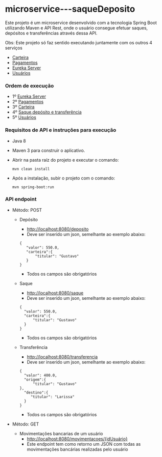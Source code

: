 # microservice---saqueDeposito
Este projeto é um microservice desenvolvido com a tecnologia Spring Boot utilizando Maven e API Rest, onde o usuário consegue efetuar saques, depósitos e transferências através dessa API.

Obs: Este projeto só faz sentido executando juntamente com os outros 4 serviços
   - [Carteira](https://github.com/GustavoCSchmitz/microservice---carteira)
   - [Pagamentos](https://github.com/GustavoCSchmitz/microservice---pagamentos)
   - [Eureka Server](https://github.com/GustavoCSchmitz/microservice---eureka)
   - [Usuários](https://github.com/GustavoCSchmitz/microservice---usuarios)

### Ordem de execução
- 1º [Eureka Server](https://github.com/GustavoCSchmitz/microservice---eureka)
- 2º [Pagamentos](https://github.com/GustavoCSchmitz/microservice---pagamentos)
- 3º [Carteira](https://github.com/GustavoCSchmitz/microservice---carteira)
- 4º [Saque,depósito e transferência](https://github.com/GustavoCSchmitz/microservice---saqueDeposito)
- 5º [Usuários](https://github.com/GustavoCSchmitz/microservice---usuarios)

### Requisitos de API e instruções para execução
 - Java 8
 - Maven 3 para construir o aplicativo.
 - Abrir na pasta raíz do projeto e executar o comando:
 
      `mvn clean install`
 - Após a instalação, subir o projeto com o comando:
       
      `mvn spring-boot:run`
      
### API endpoint
  - Método: POST
     - Depósito
       - [http://localhost:8080/deposito]()
       - Deve ser inserido um json, semelhante ao exemplo abaixo:
       ```
       {
          "valor": 550.0,
          "carteira":{
              "titular": "Gustavo"
          }
       }
       ```
       - Todos os campos são obrigatórios
   
     - Saque
        - [http://localhost:8080/saque]()
        - Deve ser inserido um json, semelhante ao exemplo abaixo:
        ```
        {
          "valor": 550.0,
          "carteira":{
              "titular": "Gustavo"
          }
        }
        ```
        - Todos os campos são obrigatórios


     - Transferência
        - [http://localhost:8080/transferencia]()
        - Deve ser inserido um json, semelhante ao exemplo abaixo:
        ```
        {
          "valor": 400.0,
          "origem":{
              "titular": "Gustavo"
        },
          "destino":{
             "titular": "Larissa"
          }
        }
        ```
        - Todos os campos são obrigatórios   
        
   - Método: GET
   
      - Movimentações bancarias de um usuário
         - [http://localhost:8080/movimentacoes/{idUsuário}]()
         - Este endpoint tem como retorno um JSON com todas as movimentações bancárias realizadas pelo usuário


 

 
